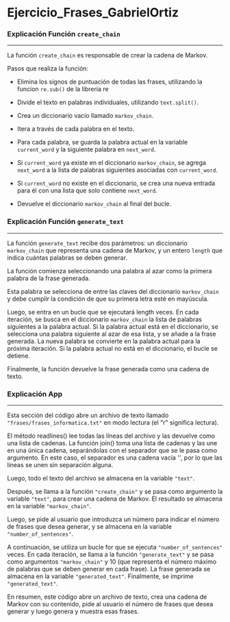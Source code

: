 # Ejercicio_Frases_GabrielOrtiz


### Explicación Función `create_chain`
---

La función `create_chain` es responsable de crear la cadena de Markov.

Pasos que realiza la función:

* Elimina los signos de puntuación de todas las frases, utilizando la funcion `re.sub()` de la libreria re

* Divide el texto en palabras individuales, utilizando `text.split()`.

* Crea un diccionario vacío llamado `markov_chain`.

* Itera a través de cada palabra en el texto.

* Para cada palabra, se guarda la palabra actual en la variable `current_word` y la siguiente palabra en `next_word`.
  
* Si `current_word` ya existe en el diccionario `markov_chain`, se agrega `next_word` a la lista de palabras siguientes asociadas con `current_word`.

* Si `current_word` no existe en el diccionario, se crea una nueva entrada para él con una lista que solo contiene `next_word`.

* Devuelve el diccionario `markov_chain` al final del bucle.  
  

### Explicación Función `generate_text`

---

La función `generate_text` recibe dos parámetros: un diccionario `markov_chain` que representa una cadena de Markov, y 
un entero `length` que indica cuántas palabras se deben generar.

La función comienza seleccionando una palabra al azar como la primera palabra de la frase generada. 

Esta palabra se selecciona de entre las claves del diccionario `markov_chain` y debe cumplir la condición de que su primera letra esté en mayúscula.

Luego, se entra en un bucle que se ejecutará length veces. En cada iteración, se busca en el diccionario `markov_chain`  la lista de palabras siguientes a la palabra actual. Si la palabra actual está en el diccionario, se selecciona una 
palabra siguiente al azar de esa lista, y se añade a la frase generada. La nueva palabra se convierte en la palabra actual para la próxima  iteración. Si la palabra actual no está en el diccionario, el bucle se detiene.

Finalmente, la función devuelve la frase generada como una cadena de texto.

### Explicación App

---

Esta sección del código abre un archivo de texto llamado `"frases/frases_informatica.txt"` en modo lectura (el "r" significa lectura). 

El método readlines() lee todas las líneas del archivo y las devuelve como una lista de cadenas. La función join() toma una lista de cadenas y las une en una única cadena, separándolas con el separador que se le pasa como argumento. En este caso, el separador es una cadena vacía '', por lo que las líneas se unen sin separación alguna.

Luego, todo el texto del archivo se almacena en la variable `"text"`.

Después, se llama a la función `"create_chain"` y se pasa como argumento la variable `"text"`,  para crear una cadena de Markov. El resultado se almacena en la variable `"markov_chain"`.

Luego, se pide al usuario que introduzca un número para indicar el número de frases que desea generar, y se almacena en la variable `"number_of_sentences"`.

A continuación, se utiliza un bucle for que se ejecuta `"number_of_sentences"` veces. En cada iteración, se llama a la función `"generate_text"` y se pasa como argumentos `"markov_chain"` y 10 (que representa el número máximo de palabras que se deben generar en cada frase). La frase generada se almacena en la variable `"generated_text"`. Finalmente, se imprime `"generated_text"`.

En resumen, este código abre un archivo de texto, crea una cadena de Markov con su contenido, pide al usuario el número de frases que desea generar y luego genera y muestra esas frases.